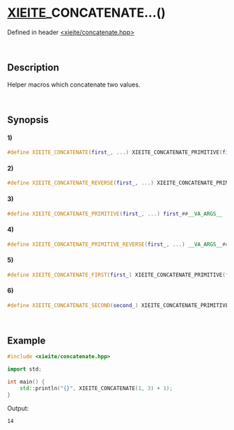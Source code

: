 # [XIEITE](../../macros.md)\_CONCATENATE...\(\)
Defined in header [<xieite/concatenate.hpp>](../../../include/xieite/concatenate.hpp)

&nbsp;

## Description
Helper macros which concatenate two values.

&nbsp;

## Synopsis
#### 1)
```cpp
#define XIEITE_CONCATENATE(first_, ...) XIEITE_CONCATENATE_PRIMITIVE(first_, __VA_ARGS__)
```
#### 2)
```cpp
#define XIEITE_CONCATENATE_REVERSE(first_, ...) XIEITE_CONCATENATE_PRIMITIVE_REVERSE(first_, __VA_ARGS__)
```
#### 3)
```cpp
#define XIEITE_CONCATENATE_PRIMITIVE(first_, ...) first_##__VA_ARGS__
```
#### 4)
```cpp
#define XIEITE_CONCATENATE_PRIMITIVE_REVERSE(first_, ...) __VA_ARGS__##first_
```
#### 5)
```cpp
#define XIEITE_CONCATENATE_FIRST(first_) XIEITE_CONCATENATE_PRIMITIVE(first_,
```
#### 6)
```cpp
#define XIEITE_CONCATENATE_SECOND(second_) XIEITE_CONCATENATE_PRIMITIVE_REVERSE(second_,
```

&nbsp;

## Example
```cpp
#include <xieite/concatenate.hpp>

import std;

int main() {
    std::println("{}", XIEITE_CONCATENATE(1, 3) + 1);
}
```
Output:
```
14
```
